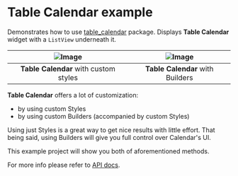 # Table Calendar example

Demonstrates how to use [table_calendar](https://pub.dartlang.org/packages/table_calendar) package.
Displays **Table Calendar** widget with a `ListView` underneath it.

| ![Image](https://raw.githubusercontent.com/aleksanderwozniak/table_calendar/assets/table_calendar_styles.gif) | ![Image](https://raw.githubusercontent.com/aleksanderwozniak/table_calendar/assets/table_calendar_builders.gif) |
| :------------: | :------------: |
| **Table Calendar** with custom styles | **Table Calendar** with Builders |

**Table Calendar** offers a lot of customization:
* by using custom Styles
* by using custom Builders (accompanied by custom Styles)

Using just Styles is a great way to get nice results with little effort.
That being said, using Builders will give you full control over Calendar's UI.

This example project will show you both of aforementioned methods.

For more info please refer to [API docs](https://pub.dartlang.org/documentation/table_calendar/latest/table_calendar/table_calendar-library.html).
